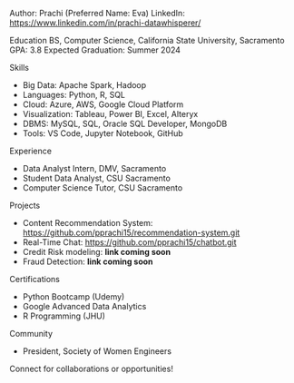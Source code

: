 
Author: Prachi (Preferred Name: Eva)
LinkedIn: https://www.linkedin.com/in/prachi-datawhisperer/

Education
BS, Computer Science, California State University, Sacramento
GPA: 3.8
Expected Graduation: Summer 2024

Skills
- Big Data: Apache Spark, Hadoop
- Languages: Python, R, SQL
- Cloud: Azure, AWS, Google Cloud Platform
- Visualization: Tableau, Power BI, Excel, Alteryx
- DBMS: MySQL, SQL, Oracle SQL Developer, MongoDB
- Tools: VS Code, Jupyter Notebook, GitHub

Experience
- Data Analyst Intern, DMV, Sacramento
- Student Data Analyst, CSU Sacramento
- Computer Science Tutor, CSU Sacramento

Projects
- Content Recommendation System: https://github.com/pprachi15/recommendation-system.git
- Real-Time Chat: https://github.com/pprachi15/chatbot.git
- Credit Risk modeling: **link coming soon**
- Fraud Detection: **link coming soon**

Certifications
- Python Bootcamp (Udemy)
- Google Advanced Data Analytics
- R Programming (JHU)

Community
- President, Society of Women Engineers

Connect for collaborations or opportunities!
<!---
pprachi15/pprachi15 is a ✨ special ✨ repository because its `README.md` (this file) appears on your GitHub profile.
You can click the Preview link to take a look at your changes.
--->
